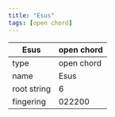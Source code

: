 ```yaml
---
title: "Esus"
tags: [open chord]
---
```


|Esus|open chord|
|---|---|
|type|open chord|
|name|Esus|
|root string|6|
|fingering|022200|
